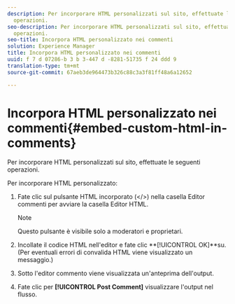 ```yaml
---
description: Per incorporare HTML personalizzati sul sito, effettuate le seguenti
  operazioni.
seo-description: Per incorporare HTML personalizzati sul sito, effettuate le seguenti
  operazioni.
seo-title: Incorpora HTML personalizzato nei commenti
solution: Experience Manager
title: Incorpora HTML personalizzato nei commenti
uuid: f 7 d 07286-b 3 b 3-447 d -8281-51735 f 24 ddd 9
translation-type: tm+mt
source-git-commit: 67aeb3de964473b326c88c3a3f81ff48a6a12652

---
```



# Incorpora HTML personalizzato nei commenti{#embed-custom-html-in-comments}

Per incorporare HTML personalizzati sul sito, effettuate le seguenti operazioni.

Per incorporare HTML personalizzato:
1. Fate clic sul pulsante HTML incorporato (</>) nella casella Editor commenti per avviare la casella Editor HTML.

   >[!NOTE]
   >
   >Questo pulsante è visibile solo a moderatori e proprietari.

1. Incollate il codice HTML nell'editor e fate clic **[!UICONTROL OK]**su. (Per eventuali errori di convalida HTML viene visualizzato un messaggio.)
1. Sotto l'editor commento viene visualizzata un'anteprima dell'output.
1. Fate clic per **[!UICONTROL Post Comment]** visualizzare l'output nel flusso.
